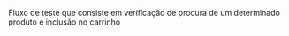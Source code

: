 Fluxo de teste que consiste em verificação de procura de um determinado produto e inclusão no carrinho
